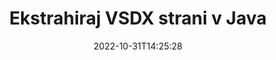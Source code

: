 ---
############################# Static ############################
layout: "auto-gen-merger"
date: 2022-10-31T14:25:28
draft: false
otherformats: dot dotm dotx epub html mht mhtml odp ods odt one otp ott pdf pps ppsx

############################# Head ############################
head_title: "Ekstrahiraj VSDX strani v Java"
head_description: "Hitro ekstrahirajte strani iz datoteke VSDX v Java. Shranite nov dokument, ki vsebuje izbrane strani, z API-jem za združevanje dokumentov."

############################# Header ############################
title: "Ekstrahiraj VSDX strani v Java"
description: "Izvlecite strani VSDX z nekaj vrsticami kode Java."
bg_image: "https://cms.admin.containerize.com/templates/aspose/App_Themes/V3/images/bg/header1.png"
bg_overlay: false
button:
    enable: true
    icon: "fas fa-arrow-down"
    label: "Prenesite brezplačno preskusno različico"
    link: "https://downloads.groupdocs.com/merger/java"

############################# SubMenu ############################
submenu:
    enable: true

    left:
        img_alt: "GroupDocs.Merger for Java"
        image: "https://cms.admin.containerize.com/templates/groupdocs/images/product-logos/90x90-noborder/groupdocs-merger-java.png"
        product: "GroupDocs.Merger"
        platform: "Java"

    middle:
        button:

            # button loop
            - link: "https://apireference.groupdocs.com/merger/java"
              text: "API Reference"

            # button loop
            - link: "https://github.com/groupdocs-merger"
              text: "Primeri kod"

            # button loop
            - link: "https://products.groupdocs.app/merger/family"
              text: "Predstavitve v živo"

            # button loop
            - link: "https://purchase.groupdocs.com/pricing/merger/java"
              text: "Cenitev"

    right:
        link_download: "https://downloads.groupdocs.com/merger"
        link_learn: "https://docs.groupdocs.com/merger/java"
        link_buy: "https://purchase.groupdocs.com"

############################# About ############################
about:
    enable: true
    title: "O API-ju GroupDocs.Merger for Java"
    content: |
        [GroupDocs.Merger for Java](/sl/merger/java/) ponuja preprosto rešitev za varno združevanje in razdelitev med široko paleto formatov dokumentov, vključno s PDF, Microsoft Office (Word, Excel, PowerPoint) , OneNote), OpenDocument, HTML, slike in številne druge v aplikacijah Java. Če dodate le nekaj vrstic kode, izvedite več operacij dokumenta, kot so premikanje, odstranjevanje, vrtenje, zamenjava, ekstrahiranje ali spreminjanje orientacije strani v dokumentih. API za združevanje dokumentov podpira tudi predogled strani dokumenta kot slike za analizo strukture dokumenta, oblikovanja in vsebine na strani.
        
        GroupDocs.Merger API je prava izbira za korporativne rešitve, ki potrebujejo funkcije ekstrahiranja strani datoteke. Ti API-ji so dobro podprti na vseh glavnih operacijskih sistemih in platformah, vključno z J2SE 7.0 (1.7), J2SE 8.0 (1.8), Java 10.

############################# Steps ############################
steps:
    enable: true
    title_left: "Izvlecite strani datoteke VSDX v Java"
    content_left: |
        [GroupDocs.Merger for Java](/sl/merger/java/) razvijalcem Java olajša ekstrahiranje želenih strani iz datoteke VSDX in shranjevanje kot novo datoteko, ki vsebuje izbrane strani, tako da izvedete nekaj preprostih korakov.
        
        * Inicializirajte **ExtractOptions** s številkami strani, ki bi se morale pojaviti v nastalem dokumentu.
        * Ustvarite nov primerek **Merger** in podajte pot izvornega dokumenta kot parameter konstruktorja.
        * Pokličite **extractPages** in posredujte objekt **ExtractOptions**.
        * Pokličite **save** in določite pot do datoteke za shranjevanje nastalega dokumenta.

    title_right: "Sistemske zahteve"
    content_right: |
        API-ji GroupDocs.Merger for Java so podprti na vseh glavnih platformah in operacijskih sistemih. Preden izvedete spodnjo kodo, se prepričajte, da imate v sistemu nameščene naslednje predpogoje.

        * Operacijski sistemi: Microsoft Windows, Linux, MacOS
        * Razvojna okolja: NetBeans, IntelliJ IDEA, Eclipse
        * Ogrodja: J2SE 7.0 (1.7), J2SE 8.0 (1.8), Java 10
        * Prenesite najnovejšo različico GroupDocs.Merger for Java iz [Maven](https://repository.groupdocs.com/webapp/#/artifacts/browse/tree/General/repo/com/groupdocs/groupdocs-merger)
         
    code: |
     {{% merger/additional-styles %}}
     {{< merger/code-merger title="Kako ekstrahirati strani datoteke VSDX s primerom kode Java">}}

        ```java    
        // Ekstrahirajte strani datoteke VSDX z API-jem GroupDocs.Merger
        // Inicializirajte razred ExtractOptions z izbranimi številkami strani
        ExtractOptions extractOptions = new ExtractOptions(new int[] { 2, 5 });

        // Ustvari združitev z vhodnim dokumentom VSDX
        Merger merger = new Merger("input.vsdx");

        // Pokličite metodo extractPages in ji posredujte predmet ExtractOptions
        merger.extractPages(extractOptions);
    
        // Pokličite metodo shranjevanja, da shranite izhodni dokument z ekstrahiranimi stranmi
        merger.save("output.vsdx");
        ```
     {{< /merger/code-merger >}}

############################# Demos ############################
demos:
    enable: true
    title: "Predstavitve v živo - ekstrahirajte VSDX strani na spletu"
    content: |
       Ekstrahirajte strani datoteke VSDX tako, da obiščete spletno mesto [GroupDocs.Merger Live Demos](https://products.groupdocs.app/splitter/extract-pages/vsdx).
       Predstavitev v živo ima naslednje prednosti.
        
############################# About Formats ############################
about_formats:
    enable: true

############################# More Formats ############################
more_formats:
    enable: true
    title: "Ekstrakt strani iz drugih formatov dokumentov"
    content: |
        Java dokumentira API za združevanje in razdelitev za oblike datotek in slike. Ekstrahirajte nekaj priljubljenih formatov datotek, kot je navedeno spodaj.

############################# Back to top ###############################
back_to_top:
    enable: true
---